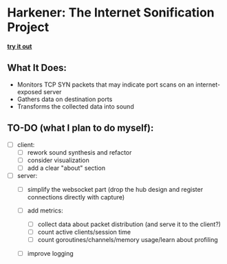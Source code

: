 # Harkener: The Internet Sonification Project
**[try it out](https://nouuid4u.com/harkener/)**

## What It Does:
- Monitors TCP SYN packets that may indicate port scans on an internet-exposed server
- Gathers data on destination ports
- Transforms the collected data into sound

## TO-DO (what I plan to do myself):
- [ ] client:
    - [ ] rework sound synthesis and refactor
    - [ ] consider visualization
    - [ ] add a clear "about" section
- [ ] server:
    - [ ] simplify the websocket part (drop the hub design and register connections directly with capture)
    - [ ] add metrics:
        - [ ] collect data about packet distribution (and serve it to the client?)
        - [ ] count active clients/session time
        - [ ] count goroutines/channels/memory usage/learn about profiling
    - [ ] improve logging

